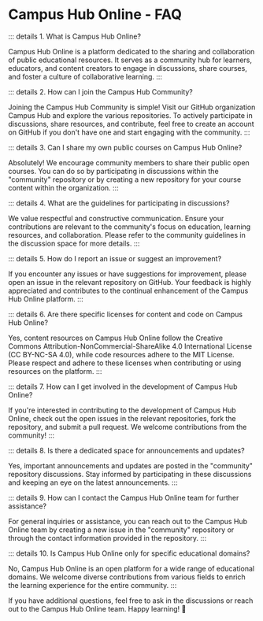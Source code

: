 
# Campus Hub Online - FAQ

::: details 1. What is Campus Hub Online?

   
Campus Hub Online is a platform dedicated to the sharing and collaboration of public educational resources. It serves as a community hub for learners, educators, and content creators to engage in discussions, share courses, and foster a culture of collaborative learning.
:::

::: details 2. How can I join the Campus Hub Community?
   
Joining the Campus Hub Community is simple! Visit our GitHub organization Campus Hub and explore the various repositories. To actively participate in discussions, share resources, and contribute, feel free to create an account on GitHub if you don't have one and start engaging with the community.
:::

::: details 3. Can I share my own public courses on Campus Hub Online?
   
Absolutely! We encourage community members to share their public open courses. You can do so by participating in discussions within the "community" repository or by creating a new repository for your course content within the organization.
:::

::: details 4. What are the guidelines for participating in discussions?
   
We value respectful and constructive communication. Ensure your contributions are relevant to the community's focus on education, learning resources, and collaboration. Please refer to the community guidelines in the discussion space for more details.
:::

::: details 5. How do I report an issue or suggest an improvement?
   
If you encounter any issues or have suggestions for improvement, please open an issue in the relevant repository on GitHub. Your feedback is highly appreciated and contributes to the continual enhancement of the Campus Hub Online platform.
:::

::: details 6. Are there specific licenses for content and code on Campus Hub Online?
   
Yes, content resources on Campus Hub Online follow the Creative Commons Attribution-NonCommercial-ShareAlike 4.0 International License (CC BY-NC-SA 4.0), while code resources adhere to the MIT License. Please respect and adhere to these licenses when contributing or using resources on the platform.
:::

::: details 7. How can I get involved in the development of Campus Hub Online?
   
If you're interested in contributing to the development of Campus Hub Online, check out the open issues in the relevant repositories, fork the repository, and submit a pull request. We welcome contributions from the community!
:::

::: details 8. Is there a dedicated space for announcements and updates?
   
Yes, important announcements and updates are posted in the "community" repository discussions. Stay informed by participating in these discussions and keeping an eye on the latest announcements.
:::

::: details 9. How can I contact the Campus Hub Online team for further assistance?
   
For general inquiries or assistance, you can reach out to the Campus Hub Online team by creating a new issue in the "community" repository or through the contact information provided in the repository.
:::

::: details 10. Is Campus Hub Online only for specific educational domains?
    
No, Campus Hub Online is an open platform for a wide range of educational domains. We welcome diverse contributions from various fields to enrich the learning experience for the entire community.
:::

If you have additional questions, feel free to ask in the discussions or reach out to the Campus Hub Online team. Happy learning! 🚀